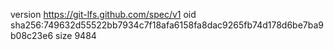 version https://git-lfs.github.com/spec/v1
oid sha256:749632d55522bb7934c7f18afa6158fa8dac9265fb74d178d6be7ba9b08c23e6
size 9484
